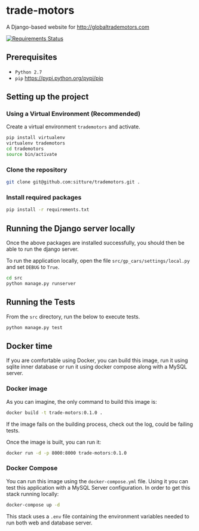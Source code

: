 # trade-motors

A Django-based website for http://globaltrademotors.com

[![Requirements Status](https://requires.io/github/sitture/trade-motors/requirements.svg?branch=master)](https://requires.io/github/sitture/trade-motors/requirements/?branch=master)

## Prerequisites

+ `Python 2.7`
+ `pip` https://pypi.python.org/pypi/pip

## Setting up the project

### Using a Virtual Environment (Recommended)

Create a virtual environment `trademotors` and activate.

```bash
pip install virtualenv
virtualenv trademotors
cd trademotors
source bin/activate
```

### Clone the repository

```bash
git clone git@github.com:sitture/trademotors.git .
```

### Install required packages ###

```bash
pip install -r requirements.txt
```

## Running the Django server locally ##

Once the above packages are installed successfully, you should then be able to run the django server.

To run the application locally, open the file `src/gp_cars/settings/local.py` and set `DEBUG` to `True`.

```bash
cd src
python manage.py runserver
```

## Running the Tests ##

From the `src` directory, run the below to execute tests.

```bash
python manage.py test
```

## Docker time ##
If you are comfortable using Docker, you can build this image, run it using sqlite inner database or run it using docker compose along with a MySQL server.

### Docker image ###
As you can imagine, the only command to build this image is:

```bash
docker build -t trade-motors:0.1.0 .
```

If the image fails on the building process, check out the log, could be failing tests.

Once the image is built, you can run it:

```bash
docker run -d -p 8000:8000 trade-motors:0.1.0
```

### Docker Compose ###
You can run this image using the `docker-compose.yml` file. Using it you can test this application with a MySQL Server configuration. In order to get this stack running locally:

```bash
docker-compose up -d
```

This stack uses a `.env` file containing the environment variables needed to run both web and database server.

